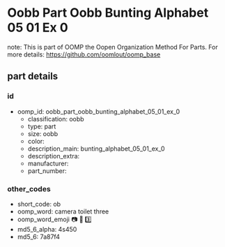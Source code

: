 # Oobb Part Oobb Bunting Alphabet 05 01 Ex 0  

note: This is part of OOMP the Oopen Organization Method For Parts. For more details: https://github.com/oomlout/oomp_base

##  part details





### id
* oomp_id: oobb_part_oobb_bunting_alphabet_05_01_ex_0
  * classification: oobb
  * type: part
  * size: oobb
  * color: 
  * description_main: bunting_alphabet_05_01_ex_0
  * description_extra: 
  * manufacturer: 
  * part_number: 

### other_codes
* short_code: ob
* oomp_word: camera toilet three
* oomp_word_emoji :camera: :toilet: :three:
* md5_6_alpha: 4s450
* md5_6: 7a87f4